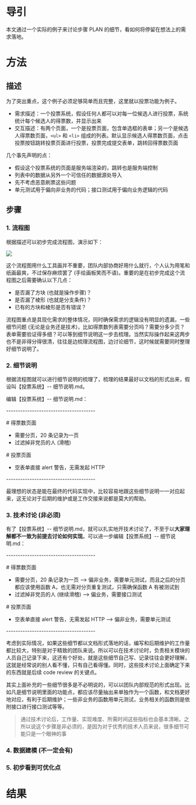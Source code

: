# 导引

本文通过一个实际的例子来讨论步骤 PLAN 的细节，看如何将停留在想法上的需求落地。

# 方法

## 描述

为了突出重点，这个例子必须足够简单而且完整，这里就以投票功能为例子。

- 需求描述：一个投票系统，假设任何人都可以对每一位候选人进行投票，系统统计每个候选人的得票数，并显示出来
- 交互描述：有两个页面，一个是投票页面，包含单选框的表单；另一个是候选人得票数页面，`<ul>` 和 `<li>` 组成的列表。默认显示候选人得票数页面，点击投票按钮跳转投票页面进行投票，投票完成提交表单，跳转回得票数页面

几个事先声明的点：

- 假设这个投票系统的页面是服务端渲染的，跳转也是服务端控制
- 列表中的数据从另外一个可信任的数据源处导入
- 先不考虑恶意刷票这些问题
- 单元测试用于偏向非业务的代码；接口测试用于偏向业务逻辑的代码

## 步骤

### 1. 流程图

根据描述可以初步完成流程图，演示如下：

![](https://raw.githubusercontent.com/hsxhr-10/picture/master/plan1.png)

这个流程图用什么工具画并不重要，团队内部协商好用什么就行，个人认为用笔和纸画最爽，不过保存麻烦罢了 (手绘画板笑而不语)。重要的是在初步完成这个流程图之后需要确认以下几点：

- 是否漏了方块 (也就是操作步骤)？
- 是否漏了棱形 (也就是分支条件)？
- 已有的方块和棱形是否有错误？

流程图重点是具现化需求的整体情况，同时确保需求的逻辑没有明显的遗漏，一些细节问题 (无论是业务还是技术)，比如得票数列表需要分页吗？需要分多少页？表单需要验证得多细？可以等到细节说明这一步去梳理。当然实际操作起来这两步也不是非得分得很清，往往是边梳理流程图，边讨论细节，这时候就需要同时整理好细节说明了。

### 2. 细节说明

根据流程图就可以进行细节说明的梳理了，梳理的结果最好以文档的形式出来，假设叫【投票系统】-- 细节说明.md。

编辑【投票系统】-- 细节说明.md：

\--------------------------------------

\# 得票数页面

- 需要分页，20 条记录为一页
- 过滤掉非党员的人 (滑稽)

\# 投票页面

- 空表单直接 alert 警告，无需发起 HTTP

\--------------------------------------

最理想的状态是能在最终的代码实现中，比较容易地跟这些细节说明一一对应起来，这无论对于后期的维护或是工作交接来说都是莫大的帮助。

### 3. 技术讨论 (非必须)

有了【投票系统】-- 细节说明.md，就可以扎实地开技术讨论了，不至于以**大家理解都不一致为前提去讨论如何实现**。可以进一步编辑【投票系统】-- 细节说明.md：

\--------------------------------------

\# 得票数页面

- 需要分页，20 条记录为一页  --> 偏非业务，需要单元测试，而且之后的分页都应该使用函数 A，也无需对分页重复测试，只需确保函数 A 有被测试到
- 过滤掉非党员的人 (继续滑稽)   --> 偏业务，需要接口测试

\# 投票页面

- 空表单直接 alert 警告，无需发起 HTTP  --> 偏非业务，需要单元测试

\--------------------------------------

考虑到实际情况，如果这些细节都以文档形式落地的话，编写和后期维护的工作量都比较大，特别是对于精致的团队来说。所以可以在技术讨论时，负责相关模块的人员自己记录下来，这还有个好处，就是这些细节自己写、记录往往会更好理解，这就是经常说的别人看不懂，只有自己看得懂。同时，这些技术讨论上面确定下来的东西就是后续 code review 的关键点。

其实上面补充的一些细节很多是不必明说的，可以以团队内部规范的形式出现。比如凡是细节说明里面的功能点，都应该尽量抽出来单独作为一个函数，和文档更好地对应，有利于后期维护；一些非业务的函数用单元测试，业务相关的函数则是依附接口进行接口测试等等。

> 通过技术讨论后，工作量、实现难度、所需时间这些指标也会基本清晰。之所以说这个步骤是非必须的，是因为对于优秀的技术人员来说，很多细节可能只是一个眼神的事

### 4. 数据建模 (不一定会有)

### 5. 初步看到可优化点

# 结果
